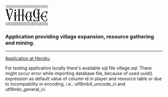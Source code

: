 ![alt text](https://github.com/EckhartPL/village/blob/master/public/assets/graphics/logotest1.png)

<h3>Application providing village expansion, resource gathering and mining.</h3>

<hr/>

[Application at Heroku](https://villagers-app.herokuapp.com/)


For testing application locally there's available sql file village.sql.
There might occur error while importing database file, because of used uuid() expression as default value of column id in player and resource table or due to incompability in encoding, i.e.: utf8mb4_unicode_ci and utf8mbr_general_ci.
